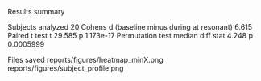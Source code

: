 Results summary

Subjects analyzed  20
Cohens d (baseline minus during at resonant)  6.615
Paired t test t  29.585  p  1.173e-17
Permutation test median diff stat  4.248  p  0.0005999

Files saved
reports/figures/heatmap_minX.png
reports/figures/subject_profile.png

